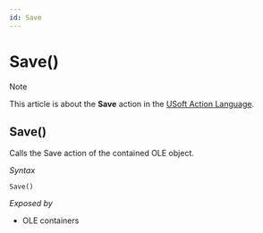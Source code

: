 ```yaml
---
id: Save
---
```


# Save()



> [!NOTE]
> This article is about the **Save** action in the [USoft Action Language](/docs/Task%20flow/Action%20Language%20reference/USoft%20Action%20Language.md).

## **Save()**

Calls the Save action of the contained OLE object.

*Syntax*

```
Save()
```

*Exposed by*

- OLE containers
